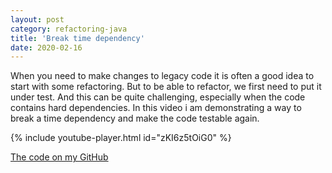 ```yaml
---
layout: post
category: refactoring-java
title: 'Break time dependency'
date: 2020-02-16
---
```


When you need to make changes to legacy code it is often a good idea to start with some refactoring.
But to be able to refactor, we first need to put it under test.
And this can be quite challenging, especially when the code contains hard dependencies.
In this video i am demonstrating a way to break a time dependency and make the code testable again.

{% include youtube-player.html id="zKI6z5tOiG0" %}

[The code on my GitHub](https://github.com/gregorriegler/dependency-breaker-kata)